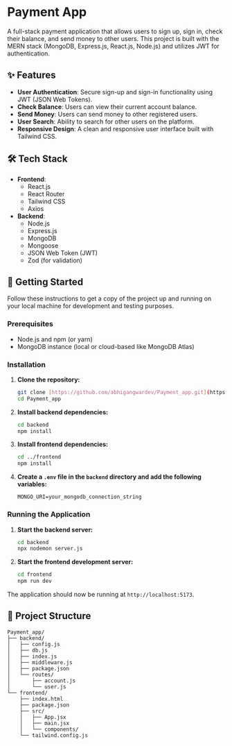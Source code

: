 # Payment App

A full-stack payment application that allows users to sign up, sign in, check their balance, and send money to other users. This project is built with the MERN stack (MongoDB, Express.js, React.js, Node.js) and utilizes JWT for authentication.

## ✨ Features

* **User Authentication**: Secure sign-up and sign-in functionality using JWT (JSON Web Tokens).
* **Check Balance**: Users can view their current account balance.
* **Send Money**: Users can send money to other registered users.
* **User Search**: Ability to search for other users on the platform.
* **Responsive Design**: A clean and responsive user interface built with Tailwind CSS.

## 🛠️ Tech Stack

* **Frontend**:
    * React.js
    * React Router
    * Tailwind CSS
    * Axios
* **Backend**:
    * Node.js
    * Express.js
    * MongoDB
    * Mongoose
    * JSON Web Token (JWT)
    * Zod (for validation)

## 🚀 Getting Started

Follow these instructions to get a copy of the project up and running on your local machine for development and testing purposes.

### Prerequisites

* Node.js and npm (or yarn)
* MongoDB instance (local or cloud-based like MongoDB Atlas)

### Installation

1.  **Clone the repository:**
    ```bash
    git clone [https://github.com/abhigangwardev/Payment_app.git](https://github.com/abhigangwardev/Payment_app.git)
    cd Payment_app
    ```

2.  **Install backend dependencies:**
    ```bash
    cd backend
    npm install
    ```

3.  **Install frontend dependencies:**
    ```bash
    cd ../frontend
    npm install
    ```

4.  **Create a `.env` file in the `backend` directory and add the following variables:**
    ```
    MONGO_URI=your_mongodb_connection_string
    ```

### Running the Application

1.  **Start the backend server:**
    ```bash
    cd backend
    npx nodemon server.js
    ```

2.  **Start the frontend development server:**
    ```bash
    cd frontend
    npm run dev
    ```

The application should now be running at `http://localhost:5173`.

## 📂 Project Structure

```
Payment_app/
├── backend/
│   ├── config.js
│   ├── db.js
│   ├── index.js
│   ├── middleware.js
│   ├── package.json
│   └── routes/
│       ├── account.js
│       └── user.js
└── frontend/
    ├── index.html
    ├── package.json
    ├── src/
    │   ├── App.jsx
    │   ├── main.jsx
    │   └── components/
    └── tailwind.config.js
